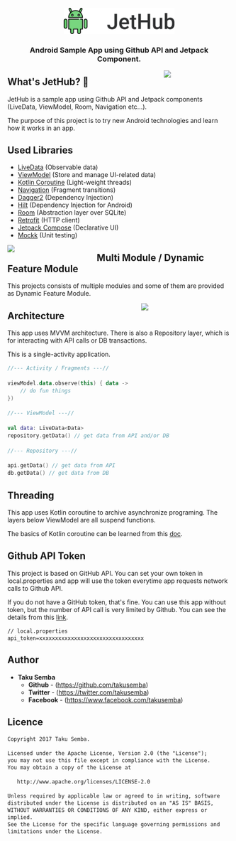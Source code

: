 <p align="center">
<img src="https://github.com/TakuSemba/JetHub/blob/master/art/banner.png" width=250>
</p>

<H3 align="center">
Android Sample App using Github API and Jetpack Component.</br>
</H3>

<img src="https://github.com/TakuSemba/JetHub/blob/master/art/screen.gif" align="right" width="30%">

## What's JetHub? :rocket:

JetHub is a sample app using Github API and Jetpack components (LiveData, ViewModel, Room, Navigation etc...).

The purpose of this project is to try new Android technologies and learn how it works in an app.

## Used Libraries
 - [LiveData](https://developer.android.com/topic/libraries/architecture/livedata)  (Observable data)
 - [ViewModel](https://developer.android.com/topic/libraries/architecture/viewmodel) (Store and manage UI-related data)
 - [Kotlin Coroutine](https://github.com/Kotlin/kotlinx.coroutines) (Light-weight threads)
 - [Navigation](https://developer.android.com/topic/libraries/architecture/navigation/) (Fragment transitions)
 - [Dagger2](https://github.com/google/dagger) (Dependency Injection)
 - [Hilt](https://dagger.dev/hilt/) (Dependency Injection for Android)
 - [Room](https://developer.android.com/topic/libraries/architecture/room) (Abstraction layer over SQLite)
 - [Retrofit](https://github.com/square/retrofit) (HTTP client)
 - [Jetpack Compose](https://developer.android.com/jetpack/compose) (Declarative UI)
 - [Mockk](https://github.com/mockk/mockk) (Unit testing)

<img src="https://github.com/TakuSemba/JetHub/blob/master/art/architecture.png" align="left" width="40%">

## Multi Module / Dynamic Feature Module

This projects consists of multiple modules and some of them are provided as Dynamic Feature Module.



<img src="https://github.com/TakuSemba/JetHub/blob/master/art/architecture.png" align="right" width="40%">

## Architecture

This app uses MVVM architecture. There is also a Repository layer, which is for interacting with API calls or DB transactions.

This is a single-activity application.

```kt
//--- Activity / Fragments ---//

viewModel.data.observe(this) { data ->
    // do fun things
}) 

//--- ViewModel ---//

val data: LiveData<Data>
repository.getData() // get data from API and/or DB

//--- Repository ---//

api.getData() // get data from API
db.getData() // get data from DB

```


## Threading

This app uses Kotlin coroutine to archive asynchronize programing. The layers below ViewModel are all suspend functions.

The basics of Kotlin coroutine can be learned from this [doc](https://github.com/Kotlin/kotlinx.coroutines/tree/master/docs).

## Github API Token

This project is based on GitHub API. You can set your own token in local.properties and app will use the token everytime app requests network calls to Github API. 

If you do not have a GitHub token, that's fine. You can use this app without token, but the number of API call is very limited by Github. You can see the details from this [link](https://developer.github.com/v3/#rate-limiting).

```local.properties
// local.properties
api_token=xxxxxxxxxxxxxxxxxxxxxxxxxxxxxxxxx
```

## Author

* **Taku Semba**
    * **Github** - (https://github.com/takusemba)
    * **Twitter** - (https://twitter.com/takusemba)
    * **Facebook** - (https://www.facebook.com/takusemba)

## Licence
```
Copyright 2017 Taku Semba.

Licensed under the Apache License, Version 2.0 (the "License");
you may not use this file except in compliance with the License.
You may obtain a copy of the License at

   http://www.apache.org/licenses/LICENSE-2.0

Unless required by applicable law or agreed to in writing, software
distributed under the License is distributed on an "AS IS" BASIS,
WITHOUT WARRANTIES OR CONDITIONS OF ANY KIND, either express or implied.
See the License for the specific language governing permissions and
limitations under the License.
```
